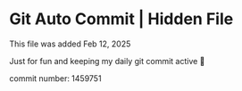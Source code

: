 # Git Auto Commit | Hidden File

This file was added Feb 12, 2025

Just for fun and keeping my daily git commit active 🤪

commit number: 1459751
